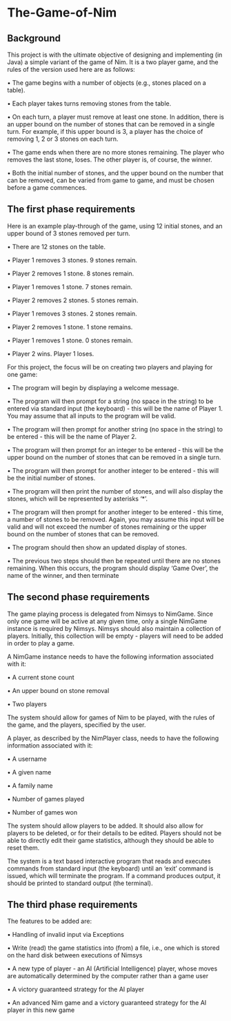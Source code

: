 The-Game-of-Nim
==============================================================
## Background
This project is with the ultimate objective of designing and implementing (in Java) a simple variant of the game of Nim. It is a two player game, and the rules of the version used here are as follows:

• The game begins with a number of objects (e.g., stones placed on a table).

• Each player takes turns removing stones from the table.

• On each turn, a player must remove at least one stone. In addition, there is an upper bound on the number of stones that can be removed in a single turn. For example, if this upper bound is 3, a player has the choice of removing 1, 2 or 3 stones on each turn.

• The game ends when there are no more stones remaining. The player who removes the last stone, loses. The other player is, of course, the winner.

• Both the initial number of stones, and the upper bound on the number that can be removed, can be varied from game to game, and must be chosen before a game commences.

## The first phase requirements 
Here is an example play-through of the game, using 12 initial stones, and an upper bound of 3 stones removed per turn.

• There are 12 stones on the table.

• Player 1 removes 3 stones. 9 stones remain.

• Player 2 removes 1 stone. 8 stones remain.

• Player 1 removes 1 stone. 7 stones remain.

• Player 2 removes 2 stones. 5 stones remain.

• Player 1 removes 3 stones. 2 stones remain.

• Player 2 removes 1 stone. 1 stone remains.

• Player 1 removes 1 stone. 0 stones remain.

• Player 2 wins. Player 1 loses.

For this project, the focus will be on creating two players and playing for one game:

• The program will begin by displaying a welcome message.

• The program will then prompt for a string (no space in the string) to be entered via standard input (the keyboard) - this will be the name of Player 1. You may assume that all inputs to the program will be valid.

• The program will then prompt for another string (no space in the string) to be entered - this will be the name of Player 2.

• The program will then prompt for an integer to be entered - this will be the upper bound on the number of stones that can be removed in a single turn.

• The program will then prompt for another integer to be entered - this will be the initial number of stones.

• The program will then print the number of stones, and will also display the stones, which will be represented by asterisks ‘*’.

• The program will then prompt for another integer to be entered - this time, a number of stones to be removed. Again, you may assume this input will be valid and will not exceed the number of stones remaining or the upper bound on the number of stones that can be removed.

• The program should then show an updated display of stones.

• The previous two steps should then be repeated until there are no stones remaining. When this occurs, the program should display ‘Game Over’, the name of the winner, and then terminate

## The second phase requirements
The game playing process is delegated from Nimsys to NimGame. Since only one game will be active at any given time, only a single NimGame instance is required by Nimsys. Nimsys should also maintain a collection of players. Initially, this collection will be empty - players will need to be added in order to play a game.

A NimGame instance needs to have the following information associated with it:

• A current stone count

• An upper bound on stone removal

• Two players

The system should allow for games of Nim to be played, with the rules of the game, and the players, specified by the user.

A player, as described by the NimPlayer class, needs to have the following information associated with it:

• A username

• A given name

• A family name

• Number of games played

• Number of games won

The system should allow players to be added. It should also allow for players to be deleted, or for their details to be edited. Players should not be able to directly edit their game statistics, although they should be able to reset them.

The system is a text based interactive program that reads and executes commands from standard input (the keyboard) until an ‘exit’ command is issued, which will terminate the program. If a command produces output, it should be printed to standard output (the terminal).

## The third phase requirements
The features to be added are:

• Handling of invalid input via Exceptions

• Write (read) the game statistics into (from) a file, i.e., one which is stored on the hard disk between executions of Nimsys

• A new type of player - an AI (Artificial Intelligence) player, whose moves are automatically determined by the computer rather than a game user

• A victory guaranteed strategy for the AI player

• An advanced Nim game and a victory guaranteed strategy for the AI player in this new game
